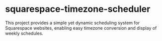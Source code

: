 # squarespace-timezone-scheduler
This project provides a simple yet dynamic scheduling system for Squarespace websites, enabling easy timezone conversion and display of weekly schedules.
